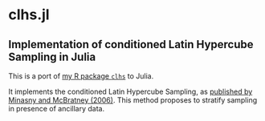 clhs.jl
=======

Implementation of conditioned Latin Hypercube Sampling in Julia
---------------------------------------------------------------

This is a port of [my R package `clhs`](http://cran.r-project.org/web/packages/clhs/index.html) to Julia.

It implements the conditioned Latin Hypercube Sampling, as [published by Minasny and McBratney (2006)](http://www.sciencedirect.com/science/article/pii/S009830040500292X). This method proposes to stratify sampling in presence of ancillary data. 
